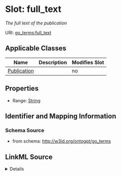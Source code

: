 

# Slot: full_text


_The full text of the publication_



URI: [go_terms:full_text](http://w3id.org/ontogpt/go_termsfull_text)



<!-- no inheritance hierarchy -->





## Applicable Classes

| Name | Description | Modifies Slot |
| --- | --- | --- |
| [Publication](Publication.md) |  |  no  |







## Properties

* Range: [String](String.md)





## Identifier and Mapping Information







### Schema Source


* from schema: http://w3id.org/ontogpt/go_terms




## LinkML Source

<details>
```yaml
name: full_text
description: The full text of the publication
from_schema: http://w3id.org/ontogpt/go_terms
rank: 1000
alias: full_text
owner: Publication
domain_of:
- Publication
range: string

```
</details>